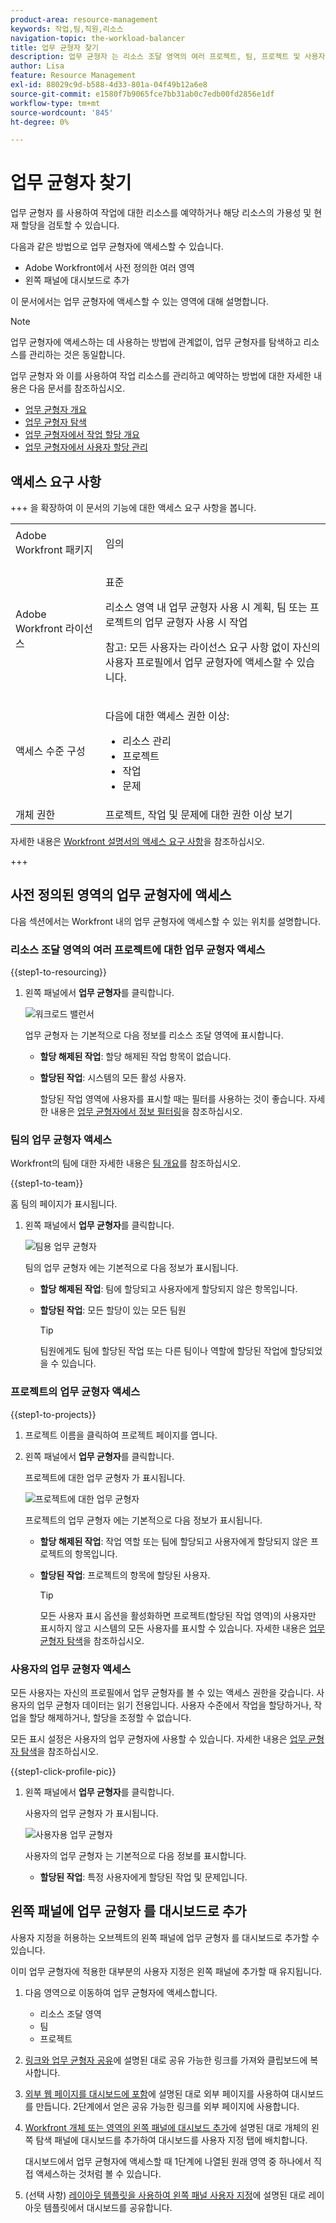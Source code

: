 ```yaml
---
product-area: resource-management
keywords: 작업,팀,직원,리소스
navigation-topic: the-workload-balancer
title: 업무 균형자 찾기
description: 업무 균형자 는 리소스 조달 영역의 여러 프로젝트, 팀, 프로젝트 및 사용자에 사용할 수 있습니다.
author: Lisa
feature: Resource Management
exl-id: 88029c9d-b588-4d33-801a-04f49b12a6e8
source-git-commit: e1580f7b9065fce7bb31ab0c7edb00fd2856e1df
workflow-type: tm+mt
source-wordcount: '845'
ht-degree: 0%

---
```


# 업무 균형자 찾기

업무 균형자 를 사용하여 작업에 대한 리소스를 예약하거나 해당 리소스의 가용성 및 현재 할당을 검토할 수 있습니다.

다음과 같은 방법으로 업무 균형자에 액세스할 수 있습니다.

* Adobe Workfront에서 사전 정의한 여러 영역
* 왼쪽 패널에 대시보드로 추가

이 문서에서는 업무 균형자에 액세스할 수 있는 영역에 대해 설명합니다.

>[!NOTE]
>
>업무 균형자에 액세스하는 데 사용하는 방법에 관계없이, 업무 균형자를 탐색하고 리소스를 관리하는 것은 동일합니다.
>
>업무 균형자 와 이를 사용하여 작업 리소스를 관리하고 예약하는 방법에 대한 자세한 내용은 다음 문서를 참조하십시오.
>
>* [업무 균형자 개요](../../resource-mgmt/workload-balancer/overview-workload-balancer.md)
>* [업무 균형자 탐색](../../resource-mgmt/workload-balancer/navigate-the-workload-balancer.md)
>* [업무 균형자에서 작업 할당 개요](../../resource-mgmt/workload-balancer/assign-work-in-workload-balancer.md)
>* [업무 균형자에서 사용자 할당 관리](../../resource-mgmt/workload-balancer/manage-user-allocations-workload-balancer.md)

## 액세스 요구 사항

+++ 을 확장하여 이 문서의 기능에 대한 액세스 요구 사항을 봅니다.

<table style="table-layout:auto"> 
 <col> 
 <col> 
 <tbody> 
  <tr> 
   <td>Adobe Workfront 패키지</td> 
   <td><p>임의</p></td>
  </tr> 
  <tr> 
   <td>Adobe Workfront 라이선스</td> 
   <td><p>표준</p>
       <p>리소스 영역 내 업무 균형자 사용 시 계획, 팀 또는 프로젝트의 업무 균형자 사용 시 작업</p>
       <p><span class="preview">참고: 모든 사용자는 라이선스 요구 사항 없이 자신의 사용자 프로필에서 업무 균형자에 액세스할 수 있습니다.</span></p></td>
  </tr> 
   <td>액세스 수준 구성</td> 
   <td> <p>다음에 대한 액세스 권한 이상:</p> 
    <ul> 
     <li>리소스 관리</li> 
     <li>프로젝트</li> 
     <li>작업</li> 
     <li>문제</li> 
    </ul> </td> 
  </tr> 
  <tr> 
   <td>개체 권한</td> 
   <td>프로젝트, 작업 및 문제에 대한 권한 이상 보기</td> 
  </tr> 
 </tbody> 
</table>

자세한 내용은 [Workfront 설명서의 액세스 요구 사항](/help/quicksilver/administration-and-setup/add-users/access-levels-and-object-permissions/access-level-requirements-in-documentation.md)을 참조하십시오.

+++

## 사전 정의된 영역의 업무 균형자에 액세스

다음 섹션에서는 Workfront 내의 업무 균형자에 액세스할 수 있는 위치를 설명합니다.

### 리소스 조달 영역의 여러 프로젝트에 대한 업무 균형자 액세스

{{step1-to-resourcing}}

1. 왼쪽 패널에서 **업무 균형자**&#x200B;를 클릭합니다.

   ![워크로드 밸런서](assets/nwe-balancer-global.png)

   업무 균형자 는 기본적으로 다음 정보를 리소스 조달 영역에 표시합니다.

   * **할당 해제된 작업**: 할당 해제된 작업 항목이 없습니다.
   * **할당된 작업**: 시스템의 모든 활성 사용자.

     할당된 작업 영역에 사용자를 표시할 때는 필터를 사용하는 것이 좋습니다. 자세한 내용은 [업무 균형자에서 정보 필터링](../workload-balancer/filter-information-workload-balancer.md)을 참조하십시오.

### 팀의 업무 균형자 액세스

Workfront의 팀에 대한 자세한 내용은 [팀 개요](/help/quicksilver/people-teams-and-groups/create-and-manage-teams/teams-overview.md)를 참조하십시오.

{{step1-to-team}}

홈 팀의 페이지가 표시됩니다.

1. 왼쪽 패널에서 **업무 균형자**&#x200B;를 클릭합니다.

   ![팀용 업무 균형자](assets/nwe-balancer-team-350x172.png)

   팀의 업무 균형자 에는 기본적으로 다음 정보가 표시됩니다.

   * **할당 해제된 작업**: 팀에 할당되고 사용자에게 할당되지 않은 항목입니다.
   * **할당된 작업**: 모든 할당이 있는 모든 팀원

     >[!TIP]
     >
     >팀원에게도 팀에 할당된 작업 또는 다른 팀이나 역할에 할당된 작업에 할당되었을 수 있습니다.

### 프로젝트의 업무 균형자 액세스

{{step1-to-projects}}

1. 프로젝트 이름을 클릭하여 프로젝트 페이지를 엽니다.
1. 왼쪽 패널에서 **업무 균형자**&#x200B;를 클릭합니다.

   프로젝트에 대한 업무 균형자 가 표시됩니다.

   ![프로젝트에 대한 업무 균형자](assets/nwe-balancer-project-350x152.png)

   프로젝트의 업무 균형자 에는 기본적으로 다음 정보가 표시됩니다.

   * **할당 해제된 작업**: 작업 역할 또는 팀에 할당되고 사용자에게 할당되지 않은 프로젝트의 항목입니다.
   * **할당된 작업**: 프로젝트의 항목에 할당된 사용자.

     >[!TIP]
     >
     >모든 사용자 표시 옵션을 활성화하면 프로젝트(할당된 작업 영역)의 사용자만 표시하지 않고 시스템의 모든 사용자를 표시할 수 있습니다. 자세한 내용은 [업무 균형자 탐색](../workload-balancer/navigate-the-workload-balancer.md)을 참조하십시오.

### 사용자의 업무 균형자 액세스

모든 사용자는 자신의 프로필에서 업무 균형자를 볼 수 있는 액세스 권한을 갖습니다. 사용자의 업무 균형자 데이터는 읽기 전용입니다. 사용자 수준에서 작업을 할당하거나, 작업을 할당 해제하거나, 할당을 조정할 수 없습니다.

모든 표시 설정은 사용자의 업무 균형자에 사용할 수 있습니다. 자세한 내용은 [업무 균형자 탐색](/help/quicksilver/resource-mgmt/workload-balancer/navigate-the-workload-balancer.md)을 참조하십시오.

{{step1-click-profile-pic}}

1. 왼쪽 패널에서 **업무 균형자**&#x200B;를 클릭합니다.

   사용자의 업무 균형자 가 표시됩니다.

   ![사용자용 업무 균형자](assets/workload-balancer-user.png)

   사용자의 업무 균형자 는 기본적으로 다음 정보를 표시합니다.

   * **할당된 작업**: 특정 사용자에게 할당된 작업 및 문제입니다.

## 왼쪽 패널에 업무 균형자 를 대시보드로 추가

사용자 지정을 허용하는 오브젝트의 왼쪽 패널에 업무 균형자 를 대시보드로 추가할 수 있습니다.

이미 업무 균형자에 적용한 대부분의 사용자 지정은 왼쪽 패널에 추가할 때 유지됩니다.

1. 다음 영역으로 이동하여 업무 균형자에 액세스합니다.

   * 리소스 조달 영역
   * 팀
   * 프로젝트

1. [링크와 업무 균형자 공유](../../resource-mgmt/workload-balancer/share-link-for-workload-balancer.md)에 설명된 대로 공유 가능한 링크를 가져와 클립보드에 복사합니다.
1. [외부 웹 페이지를 대시보드에 포함](../../reports-and-dashboards/dashboards/creating-and-managing-dashboards/embed-external-web-page-dashboard.md)에 설명된 대로 외부 페이지를 사용하여 대시보드를 만듭니다. 2단계에서 얻은 공유 가능한 링크를 외부 페이지에 사용합니다.

   <!--
      (NOTE: ensure this stays correct)
      -->

1. [Workfront 개체 또는 영역의 왼쪽 패널에 대시보드 추가](../../workfront-basics/manage-your-account-and-profile/configuring-your-user-profile/create-custom-tabs.md)에 설명된 대로 개체의 왼쪽 탐색 패널에 대시보드를 추가하여 대시보드를 사용자 지정 탭에 배치합니다.

   대시보드에서 업무 균형자에 액세스할 때 1단계에 나열된 원래 영역 중 하나에서 직접 액세스하는 것처럼 볼 수 있습니다.

   <!--
      (NOTE: ensure this stays correct)
     -->

1. (선택 사항) [레이아웃 템플릿을 사용하여 왼쪽 패널 사용자 지정](../../administration-and-setup/customize-workfront/use-layout-templates/customize-left-panel.md)에 설명된 대로 레이아웃 템플릿에서 대시보드를 공유합니다.


<!--
For a team:

* From the Workload Balancer section of a team.

  You can adjust allocations and review or assign work from multiple projects to individual team members.

For a project:

  You can do the following when you use the Workload Balancer within a project:

   * Assign work on the project to users already assigned other work on the project.
   * Assign work to any user that might not be on the project.

   * View additional work that users are assigned to on other projects.
   * Adjust user allocations to work items.-->
